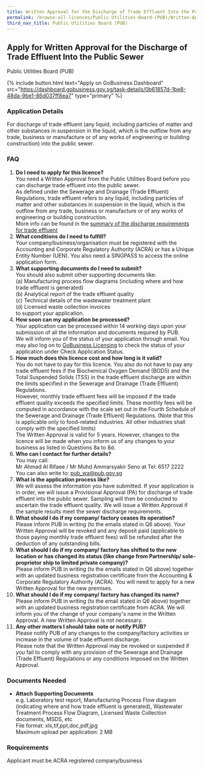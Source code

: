 ```yaml
---
title: Written Approval for the Discharge of Trade Effluent Into the Public Sewer
permalink: /browse-all-licences/Public-Utilities-Board-(PUB)/Written-Approval-for-the-Discharge-of-Trade-Effluent-Into-the-Public-Sewer
third_nav_title: Public Utilities Board (PUB)
---
```


## Apply for Written Approval for the Discharge of Trade Effluent Into the Public Sewer

Public Utilities Board (PUB)

{% include button.html text="Apply on GoBusiness Dashboard" src="https://dashboard.gobusiness.gov.sg/task-details/0b61857d-1be8-48da-9be1-86d037ff8ea7" type="primary" %}

<H3>Application Details</H3>

<p>For discharge of trade effluent (any liquid, including particles of matter and other substances in suspension in the liquid, which is the outflow from any trade, business or manufacture or of any works of engineering or building construction) into the public sewer.</p>
<h3>FAQ</h3>
<ol>
<li><strong>Do I need to apply for this licence?</strong><br />You need a Written Approval from the Public Utilities Board before you can discharge trade effluent into the public sewer.<br />As defined under the Sewerage and Drainage (Trade Effluent) Regulations, trade effluent refers to any liquid, including particles of matter and other substances in suspension in the liquid, which is the outflow from any trade, business or manufacture or of any works of engineering or building construction.<br />More info can be found in the <a href="https://www.pub.gov.sg/Documents/requirements_UW.pdf" target="_blank" rel="noopener">summary of the discharge requirements for trade effluent</a></li>
<li><strong>What conditions do I need to fulfill?</strong><br />Your company/business/organisation must be registered with the Accounting and Corporate Regulatory Authority (ACRA) or has a Unique Entity Number (UEN). You also need a SINGPASS to access the online application form.</li>
<li><strong>What supporting documents do I need to submit?</strong><br />You should also submit other supporting documents like:<br />(a) Manufacturing process flow diagrams (including where and how trade effluent is generated)<br />(b) Analytical report of the trade effluent quality<br />(c) Technical details of the wastewater treatment plant<br />(d) Licensed waste collection invoices<br />to support your application.</li>
<li><strong>How soon can my application be processed?</strong><br />Your application can be processed within 14 working days upon your submission of all the information and documents required by PUB.<br />We will inform you of the status of your application through email. You may also log on to <a href="https://www.gobusiness.gov.sg/" target="_blank" rel="noopener">GoBusiness Licensing</a> to check the status of your application under Check Application Status.</li>
<li><strong>How much does this licence cost and how long is it valid?</strong><br />You do not have to pay for this licence. You also do not have to pay any trade effluent fees if the Biochemical Oxygen Demand (BOD5) and the Total Suspended Solids (TSS) in the trade effluent discharge are within the limits specified in the Sewerage and Drainage (Trade Effluent) Regulations.<br />However, monthly trade effluent fees will be imposed if the trade effluent quality exceeds the specified limits. These monthly fees will be computed in accordance with the scale set out in the Fourth Schedule of the Sewerage and Drainage (Trade Effluent) Regulations. (Note that this is applicable only to food-related industries. All other industries shall comply with the specified limits)<br />The Written Approval is valid for 5 years. However, changes to the licence will be made when you inform us of any changes to your business as listed in Questions 8a to 8d.</li>
<li><strong>Who can I contact for further details?</strong><br />You may call:<br />Mr Ahmad Al Rifaee / Mr Muhd Ammarsyakir Seno at Tel: 6517 2222<br />You can also write to: <a title="" href="mailto:pub_wa@pub.gov.sg" target="_blank" rel="noopener">pub_wa@pub.gov.sg</a></li>
<li><strong>What is the application process like?</strong><br />We will assess the information you have submitted. If your application is in order, we will issue a Provisional Approval (PA) for discharge of trade effluent into the public sewer. Sampling will then be conducted to ascertain the trade effluent quality. We will issue a Written Approval if the sample results meet the sewer discharge requirements.</li>
<li><strong>What should I do if my company/ factory ceases its operation?</strong><br />Please inform PUB in writing (to the emails stated in Q6 above). Your Written Approval will be revoked and any deposit paid (applicable to those paying monthly trade effluent fees) will be refunded after the deduction of any outstanding bills.</li>
<li><strong>What should I do if my company/ factory has shifted to the new location or has changed its status (like change from Partnership/ sole-proprietor ship to limited private company)?</strong><br />Please inform PUB in writing (to the emails stated in Q6 above) together with an updated business registration certificate from the Accounting & Corporate Regulatory Authority (ACRA). You will need to apply for a new Written Approval for the new premises.</li>
<li><strong>What should I do if my company/ factory has changed its name?</strong><br />Please inform PUB in writing (to the email stated in Q6 above) together with an updated business registration certificate from ACRA. We will inform you of the change of your company's name in the Written Approval. A new Written Approval is not necessary.</li>
<li><strong>Any other matters I should take note or notify PUB?</strong><br />Please notify PUB of any changes to the company/factory activities or increase in the volume of trade effluent discharge.<br />Please note that the Written Approval may be revoked or suspended if you fail to comply with any provision of the Sewerage and Drainage (Trade Effluent) Regulations or any conditions imposed on the Written Approval.</li>
</ol>

<H3>Documents Needed</H3>

<ul>
<li><strong>Attach Supporting Documents</strong><br>
e.g. Laboratory test report, Manufacturing Process Flow diagram (indicating where and how trade effluent is generated), Wastewater Treatment Process Flow Diagram, Licensed Waste Collection documents, MSDS, etc<br>
File format: xls,tif,ppt,doc,pdf,jpg<br>
Maximum upload per application: 2 MB
</li>

</ul>



<H3>Requirements</H3>

<p>Applicant must be ACRA registered company/business</p>


